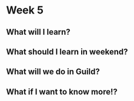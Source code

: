 # Week 5

## What will I learn?

## What should I learn in weekend?

## What will we do in Guild?

## What if I want to know more!?

